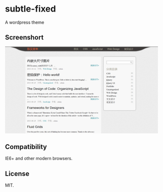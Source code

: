 # subtle-fixed
A wordpress theme

## Screenshort

![screenshort](https://github.com/Alex1990/subtle-fixed/blob/master/screenshot.png)

## Compatibility

IE6+ and other modern browsers.

## License

MIT.
